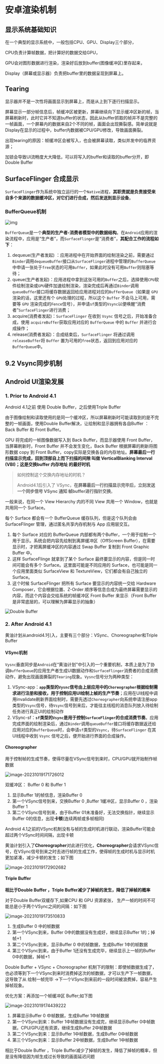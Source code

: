 # 安卓渲染机制

## 显示系统基础知识

在一个典型的显示系统中，一般包括CPU、GPU、Display三个部分，

CPU负责计算帧数据，把计算好的数据交给GPU，

GPU会对图形数据进行渲染，渲染好后放到buffer(图像缓冲区)里存起来，

Display（屏幕或显示器）负责把buffer里的数据呈现到屏幕上。

## Tearing

显示器并不是一次性将画面显示到屏幕上，而是从上到下逐行扫描显示。

屏幕显示一部分帧信息后，帧缓冲区被更新，屏幕继续向下显示缓冲区新的帧，当屏幕刷新时，此时它并不知道buffer的状态，因此从buffer抓取的帧并不是完整的一帧画面，一个屏幕内的数据来自2个不同的帧，画面会出现撕裂感。简单说就是Display在显示的过程中，buffer内数据被CPU/GPU修改，导致画面撕裂。

出现tearing的原因：帧缓冲区会被写入，也会被屏幕读取，类似并发中的临界资源；

加锁会导致UI流畅度大大降低，可以将写入的buffer和读取的buffer分开，即Double Buffer

## SurfaceFlinger 合成显示

`SurfaceFlinger`作为系统中独立运行的一个`Native`进程，**其职责就是负责接受来自多个来源的数据缓冲区，对它们进行合成，然后发送到显示设备**。

### BufferQueue机制

![img](../img/15823652509728.jpg)

`BufferQueue`是一个**典型的生产者-消费者模型中的数据结构**。在`Android`应用的渲染流程中，应用是“生产者”，而`SurfaceFlinger`是“消费者”，**其配合工作的流程如下**：

1. dequeue(生产者发起) ：应用进程中在开始界面的绘制渲染之前，需要通过`Binder`调用`dequeueBuffer`接口从`SurfaceFlinger`进程中管理的`BufferQueue` 中申请一张处于`free`状态的可用`Buffer`，如果此时没有可用`Buffer`则阻塞等待；
2. queue(生产者发起)：应用进程中拿到这张可用的`Buffer`之后，选择使用`CPU`软件绘制渲染或`GPU`硬件加速绘制渲染，渲染完成后再通过`Binder`调用`queueBuffer`接口将缓存数据返回给应用进程对应的`BufferQueue`（如果是 `GPU` 渲染的话，这里还有个 `GPU`处理的过程，所以这个 `Buffer` 不会马上可用，需要等 `GPU` 渲染完成的`Fence`信号），并申请`sf`类型的`Vsync`以便唤醒“消费者”`SurfaceFlinger`进行消费；
3. acquire(消费者发起)：`SurfaceFlinger` 在收到 `Vsync` 信号之后，开始准备合成，使用 `acquireBuffer`获取应用对应的 `BufferQueue` 中的 `Buffer` 并进行合成操作；
4. release(消费者发起)：合成结束后，`SurfaceFlinger` 将通过调用 `releaseBuffer`将 `Buffer` 置为可用的`free`状态，返回到应用对应的 `BufferQueue`中。

## 9.2 Vsync同步机制

## Android UI渲染发展

### 1. Prior to Android 4.1

Android 4.1之前 使用 Double Buffer，之后使用Triple Buffer

由于图像绘制和读取使用的是同一个缓冲区，所以屏幕刷新时可能读取到的是不完整的一帧画面，使用Double Buffer解决，让绘制和显示器拥有各自Buffer ：Back Buffer 和 Front Buffer。

GPU 将完成的一帧图像数据写入到 Back Buffer，而显示器使用 Front Buffer，当屏幕刷新时，Front Buffer 并不会发生变化，Back Buffer 根据屏幕的刷新将图形数据 copy 到 Front Buffer，copy实际是交换各自的内存地址。**屏幕最后一行扫描显示完成，回到顶部自上而下扫描的间隙  叫做 VerticalBlanking Interval (VBI)；这是交换buffer 内存地址 的最好时机**



>  如何控制这个交换内存地址的时机？
>
> Android4.1后引入了 VSync，**在屏幕最后一行扫描显示完毕后，立刻发送一个同步信号 VSync 通知 帧buffer进行指针交换**。




一般来说，在同一个 View Hierarchy 内的不同 View 共用一个 Window，也就是共用同一个 Surface。



每个 Surface 都会有一个 BufferQueue 缓存队列，但是这个队列会由 SurfaceFlinger 管理，通过匿名共享内存机制与 App 应用层交互。

1. 每个 Surface 对应的 BufferQueue 内部都有两个Buffer，一个用于绘制一个用于显示。系统会把内容先绘制到离屏缓冲区（OffScreen Buffer），在需要显示时，才把离屏缓冲区的内容通过 Swap Buffer 复制到 Front Graphic Buffer 中。
2. 这样 SurfaceFlinge 就拿到了某个 Surface 最终要显示的内容，但是同一时间可能会有多个 Surface。这里面可能是不同应用的 Surface，也可能是同一个应用里面类似 SurfaceView 和 TextureView，它们都会有自己独立的 Surface。
3. 这个时候 SurfaceFlinger 把所有 Surface 要显示的内容统一交给 Hardware Composer，它会根据位置、Z-Order 顺序等信息合成为最终屏幕需要显示的内容，而这个内容会交给系统的帧缓冲区 Front Buffer 来显示（Front Buffer 是非常底层的，可以理解为屏幕显示的抽象）

![Double Buffer](../img/15764246889873.jpg)

### 2. After Android 4.1 

黄油计划从android4.1引入，主要有三个部分：VSync、Choreographer和Triple Buffer

#### VSync机制

`Vysnc`垂直同步是`Android`在“黄油计划”中引入的一个重要机制，本质上是为了协调`BufferQueue`的应用生产者生成UI数据动作和`SurfaceFlinger`消费者的合成消费动作，避免出现画面撕裂的`Tearing`现象。`Vysnc`信号分为两种类型：

1. VSync-app：**`app`类型的`Vysnc`信号由上层应用中的`Choreographer`根据绘制需求进行注册和接收，用于控制应用UI绘制上帧的生产节奏**；应用在UI线程中调用invalidate刷新界面绘制时，需要先透过`Choreographer`向系统申请注册app类型的`Vsync`信号，待`Vsync`信号到来后，才能往主线程的消息队列放入待绘制任务进行真正UI的绘制动作
2. VSync-sf：**`sf`类型的`Vsync`是用于控制`SurfaceFlinger`的合成消费节奏**。应用完成界面的绘制渲染后，通过`Binder`调用`queueBuffer`接口将缓存数据返还给应用对应的`BufferQueue`时，会申请`sf`类型的`Vsync`，待`SurfaceFlinger` 在其UI线程中收到 `Vsync` 信号之后，便开始进行界面的合成操作。

#### Choreographer

用于控制帧的生成节奏，使得尽量在VSync信号到来时，CPU/GPU就开始制作帧数据

![image-20231019171726012](../img/image-20231019171726012.png)

双缓冲区： Buffer 0 和 Buffer 1

1. 显示Buffer 1的帧信息，渲染Buffer 0 
2. 第一个VSync信号到来，交换Buffer 0 ,Buffer 1缓冲区，显示Buffer 0 ，渲染Buffer 1
3. 第二个VSync信号到来，由于Buffer 01未准备好，无法交换指针，继续显示 Buffer 0的信息，出现**卡顿**(连续两帧或多帧相同)



Android 4.1之前的VSync机制没有与帧的生成时机进行联动，渲染Buffer可能会超过两个VSync时间间隔，出现卡顿



黄油计划引入了**Choreographer**对此进行优化，**Choreographer**会请求VSync信号，在VSync信号到来之时去进行帧的生成工作，使得帧的生成时机与显示时机更加紧凑，减少卡顿的发生；如下图

![image-20231019172902682](../img/image-20231019172902682.png)





#### Triple Buffer

**相比于Double Buffer ，Triple Buffer减少了掉帧的发生，降低了掉帧的概率**

对于Double Buffer双缓存下,如果CPU 和  GPU 资源紧张， 生产一帧的时间不可能总是小于两个VSync之间的间隔：如下图

![image-20231019173510833](../img/image-20231019173510833.png)

1. 生成Buffer 0 中的帧数据
2. 第一个VSync到来，Buffer 0中的数据没有生成好，继续显示Buffer 1的；掉帧+1
3. 第二个VSync到来，显示Buffer 0 中的帧数据，生成Buffer 1中的帧数据
4. 第三个VSync到来，由于Buffer 1还没有生成完毕，继续显示上一帧的Buffer 0中的数据，掉帧+1



Double Buffer + VSync + Choreographer 机制下的限制：即使帧数据生成了，也必须等到下一个VSync到来时消费掉这次的帧数据，才可以生产下一帧数据，这导致了从  绘制一帧完毕 ->下一个VSync到来前的一段时间被浪费掉，容易产生掉帧现象。

优化方案：再添加一个帧缓冲区  Buffer;如下图

![image-20231019174439222](../img/image-20231019174439222.png)

1. 屏幕显示Buffer 0 中帧数据，生成Buffer 1中帧数据
2. 第一个VSync到来：Buffer 1中帧数据没有生成完，继续显示Buffer 0中帧数据，CPU/GPU还有资源，继续生成Buffer 2中帧数据
3. 第二个VSync到来：显示Buffer 1中帧数据，生成Buffer 0中帧数据
4. 第三个VSync到来：显示Buffer 2中帧数据，生成Buffer 1中帧数据

相比于Double Buffer ，Triple Buffer减少了掉帧的发生，降低了掉帧的概率，但是没有降低因为帧生成过长导致的画面延迟问题

